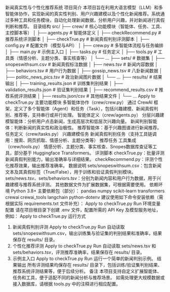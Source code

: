 新闻真实性与个性化推荐系统
项目简介
本项目旨在利用大语言模型（LLM）和多智能体协作，实现新闻的真实性判别、用户兴趣建模以及个性化新闻推荐。系统通过多种工具和任务模块，自动化处理新闻数据，分析用户兴趣，并对新闻进行真假判断和推荐。
目录结构
src/
├── crew/           # 核心功能模块（智能体、任务、工具、主控脚本等）
│   ├── agents.py           # 智能体定义
│   ├── checkRecommend.py   # 推荐系统评测脚本
│   ├── checkTrue.py        # 新闻真假判别评测脚本
│   ├── config.py           # 配置文件（模型与API）
│   ├── crew.py             # 多智能体流程与任务编排
│   ├── main.py             # 示例主入口
│   ├── tasks.py            # 任务定义
│   ├── tools.py            # 工具类（情感分析、主题分类、事实核查等）
│   └── ...
├── sets/           # 数据集
│   ├── snopeswithsum.csv   # 新闻真假标注数据
│   ├── news.tsv            # 新闻内容数据
│   ├── behaviors.tsv       # 用户行为数据
│   ├── gossip_news.tsv     # 八卦新闻数据
│   ├── politic_news_pics.tsv # 政治新闻图片数据
│   └── ...
├── results/        # 结果输出
│   ├── training_results.json      # 训练集判别结果
│   ├── validation_results.json    # 验证集判别结果
│   ├── recommend_results.csv      # 推荐系统评测结果
│   ├── results.json/csv           # 其他结果文件
│   └── ...
Apply to checkTrue.py
主要功能模块
多智能体协作（crew/crew.py）
通过 CrewAI 框架，定义了多个智能体（Agent）和任务（Task），包括兴趣建模、新闻真假判别、推荐等，支持串行或并行处理。
智能体定义（crew/agents.py）
分层兴趣建模智能体：分析用户点击新闻，生成高层次和低层次兴趣向量。
新闻判别智能体：判断新闻的真实性和政治极性。
推荐智能体：基于兴趣图谱进行新闻推荐。
任务定义（crew/tasks.py）
兴趣建模任务
新闻真假判别任务（支持工具链调用：搜索、网页抓取、情感分析、主题分类等）
推荐任务
工具集成（crew/tools.py）
情感分析、主题分类、事实核查、Snopes数据库查证等工具，部分基于 Huggingface Transformers。
评测脚本
checkTrue.py：批量评测新闻真假判别能力，输出准确率与详细结果。
checkRecommend.py：评测个性化推荐效果，输出推荐准确率。
数据说明
sets/snopeswithsum.csv：包含新闻文本及其真假标签（True/False），用于训练和验证真假判别模块。
sets/news.tsv、sets/behaviors.tsv：分别为新闻内容和用户行为数据，用于兴趣建模与推荐系统评测。
其他数据文件为扩展数据集，可根据需要使用。
依赖环境
Python 3.8+
主要依赖包（部分）：
pandas
numpy
scikit-learn
transformers
crewai
crewai_tools
langchain
python-dotenv
建议使用如下命令安装依赖（需根据实际 requirements.txt 文件补充）：
Apply to checkTrue.py
Run
环境变量配置
请在项目根目录下创建 .env 文件，配置所需的 API Key 及模型服务地址，例如：
Apply to checkTrue.py
运行方式
1. 新闻真假判别评测
Apply to checkTrue.py
Run
自动读取 sets/snopeswithsum.csv，输出训练集与验证集的判别结果和准确率，结果保存在 results/ 目录。
2. 个性化推荐评测
Apply to checkTrue.py
Run
自动读取 sets/news.tsv 和 sets/behaviors.tsv，评测推荐准确率，结果保存在 results/ 目录。
3. 示例主入口
Apply to checkTrue.py
Run
运行一个简单的新闻判别示例。
结果输出
所有评测结果均保存在 results/ 目录下，包括训练/验证集判别结果、推荐系统评测结果等，便于后续分析。
备注
本项目支持自定义扩展智能体、任务和工具，便于适配不同的新闻分析与推荐场景。
如需处理更大规模数据或接入数据库，请根据 tools.py 中的注释进行相应配置。
